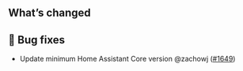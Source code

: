 ## What’s changed

## 🐛 Bug fixes

- Update minimum Home Assistant Core version @zachowj ([#1649](https://github.com/hassio-addons/addon-node-red/pull/1649))
